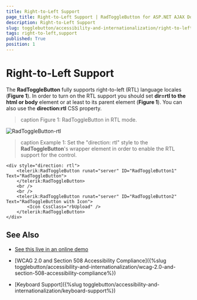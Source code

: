 ```yaml
---
title: Right-to-Left Support
page_title: Right-to-Left Support | RadToggleButton for ASP.NET AJAX Documentation
description: Right-to-Left Support
slug: togglebutton/accessibility-and-internationalization/right-to-left-support
tags: right-to-left,support
published: True
position: 1
---
```


# Right-to-Left Support

The **RadToggleButton** fully supports right-to-left (RTL) language locales (**Figure 1**). In order to turn on the RTL support you should set **dir=rtl to the html or body** element or at least to its parent element (**Figure 1**). You can also use the **direction:rtl** CSS property.

>caption Figure 1: RadToggleButton in RTL mode.

![RadToggleButton-rtl](images/RadToggleButton-rtl.png)

>caption Example 1: Set the "direction: rtl" style to the **RadToggleButton**'s wrapper element in order to enable the RTL support for the control.

````ASP.NET
<div style="direction: rtl">
	<telerik:RadToggleButton runat="server" ID="RadToggleButton1" Text="RadToggleButton">
	</telerik:RadToggleButton>
	<br />
	<br />
	<telerik:RadToggleButton runat="server" ID="RadToggleButton2" Text="RadToggleButton with Icon">
		<Icon CssClass="rbUpload" />
	</telerik:RadToggleButton>
</div>
````

## See Also

 * [See this live in an online demo](http://demos.telerik.com/aspnet-ajax/togglebutton/examples/righttoleft/defaultcs.aspx)

 * [WCAG 2.0 and Section 508 Accessibility Compliance]({%slug togglebutton/accessibility-and-internationalization/wcag-2.0-and-section-508-accessibility-compliance%})

 * [Keyboard Support]({%slug togglebutton/accessibility-and-internationalization/keyboard-support%})
